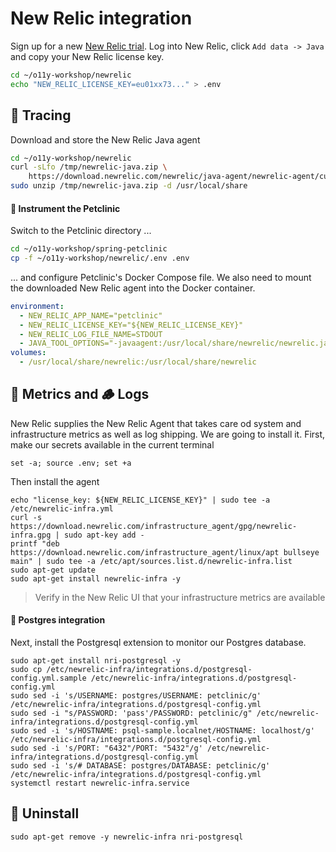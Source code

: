 # New Relic integration

Sign up for a new [New Relic trial](https://newrelic.com/de/signup). Log into
New Relic, click `Add data -> Java` and copy your New Relic license key.

```bash
cd ~/o11y-workshop/newrelic
echo "NEW_RELIC_LICENSE_KEY=eu01xx73..." > .env
```

## 🥷 Tracing

Download and store the New Relic Java agent

```bash
cd ~/o11y-workshop/newrelic
curl -sLfo /tmp/newrelic-java.zip \
    https://download.newrelic.com/newrelic/java-agent/newrelic-agent/current/newrelic-java.zip
sudo unzip /tmp/newrelic-java.zip -d /usr/local/share
```

#### 🐾 Instrument the Petclinic

Switch to the Petclinic directory ...

```bash
cd ~/o11y-workshop/spring-petclinic
cp -f ~/o11y-workshop/newrelic/.env .env
```

... and configure Petclinic's Docker Compose file. We also need to mount the downloaded
New Relic agent into the Docker container.

```yaml
environment:
  - NEW_RELIC_APP_NAME="petclinic"
  - NEW_RELIC_LICENSE_KEY="${NEW_RELIC_LICENSE_KEY}"
  - NEW_RELIC_LOG_FILE_NAME=STDOUT
  - JAVA_TOOL_OPTIONS="-javaagent:/usr/local/share/newrelic/newrelic.jar"
volumes:
  - /usr/local/share/newrelic:/usr/local/share/newrelic
```

## 📖 Metrics and 🪵 Logs

New Relic supplies the New Relic Agent that takes care od system and infrastructure metrics
as well as log shipping. We are going to install it. First, make our secrets available in
the current terminal

```
set -a; source .env; set +a
```

Then install the agent

```
echo "license_key: ${NEW_RELIC_LICENSE_KEY}" | sudo tee -a /etc/newrelic-infra.yml
curl -s https://download.newrelic.com/infrastructure_agent/gpg/newrelic-infra.gpg | sudo apt-key add -
printf "deb https://download.newrelic.com/infrastructure_agent/linux/apt bullseye main" | sudo tee -a /etc/apt/sources.list.d/newrelic-infra.list
sudo apt-get update
sudo apt-get install newrelic-infra -y
```

> Verify in the New Relic UI that your infrastructure metrics are available

#### 💾 Postgres integration

Next, install the Postgresql extension to monitor our Postgres database.

```
sudo apt-get install nri-postgresql -y
sudo cp /etc/newrelic-infra/integrations.d/postgresql-config.yml.sample /etc/newrelic-infra/integrations.d/postgresql-config.yml
sudo sed -i 's/USERNAME: postgres/USERNAME: petclinic/g' /etc/newrelic-infra/integrations.d/postgresql-config.yml
sudo sed -i "s/PASSWORD: 'pass'/PASSWORD: petclinic/g" /etc/newrelic-infra/integrations.d/postgresql-config.yml
sudo sed -i 's/HOSTNAME: psql-sample.localnet/HOSTNAME: localhost/g' /etc/newrelic-infra/integrations.d/postgresql-config.yml
sudo sed -i 's/PORT: "6432"/PORT: "5432"/g' /etc/newrelic-infra/integrations.d/postgresql-config.yml
sudo sed -i 's/# DATABASE: postgres/DATABASE: petclinic/g' /etc/newrelic-infra/integrations.d/postgresql-config.yml
systemctl restart newrelic-infra.service
```

## 🚮 Uninstall

```
sudo apt-get remove -y newrelic-infra nri-postgresql
```
